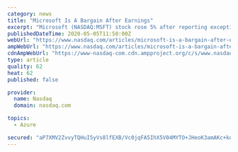 ```yaml
---
category: news
title: "Microsoft Is A Bargain After Earnings"
excerpt: "Microsoft (NASDAQ:MSFT) stock rose 5% after reporting exceptional earnings for the third quarter, which proved the"
publishedDateTime: 2020-05-05T11:50:00Z
webUrl: "https://www.nasdaq.com/articles/microsoft-is-a-bargain-after-earnings-2020-05-05"
ampWebUrl: "https://www.nasdaq.com/articles/microsoft-is-a-bargain-after-earnings-2020-05-05?amp"
cdnAmpWebUrl: "https://www-nasdaq-com.cdn.ampproject.org/c/s/www.nasdaq.com/articles/microsoft-is-a-bargain-after-earnings-2020-05-05?amp"
type: article
quality: 62
heat: 62
published: false

provider:
  name: Nasdaq
  domain: nasdaq.com

topics:
  - Azure

secured: "aP7XMV2ZvvyTQHuI5yVs8lfEXB/Vc0jqFA5IhX5V04MYTO+JHeoK3amAKc+kubqcivV7AzFtNb1gO88kwskgzuH8uuxO+ZPlyd16m85TbrHqyKRxlc6/nnqKqrrPWL0IPVJ1cNUyKPF7BvtMPcn0x6Rxs2kX6zawXVZlmHaQXkVGY8d9DTzExwGHYPgwRq6OmDoKUBdko4KKAGMMABRoKukIWWeDwr/NlEEy07UTYbm01Hu4dF1p+YlYDdofwL9VnYt5bYadlwGZLAR5tmcTPjxBcqTWfOx7/4hFQ0RBt9JxdEc9OzSCEVB1VI1AYevxIwksiyrk4Ibq6M0uITA6IOBmgMY/GToV8YCBVnV60NIgrz/D7Zi9xUvduXECVqgtD9OJgf2YavjBpDr78MhYTU+toFyR7m5o7GL2Cz3crd5/ED03eyLVcuBMl2PIR+QqNGY1okAnrZ5sNMm0HoPXNGF4YBcH4heHHx13uEG7QFs=;lqFI1PHhwmEzG6OdbtCceA=="
---
```


